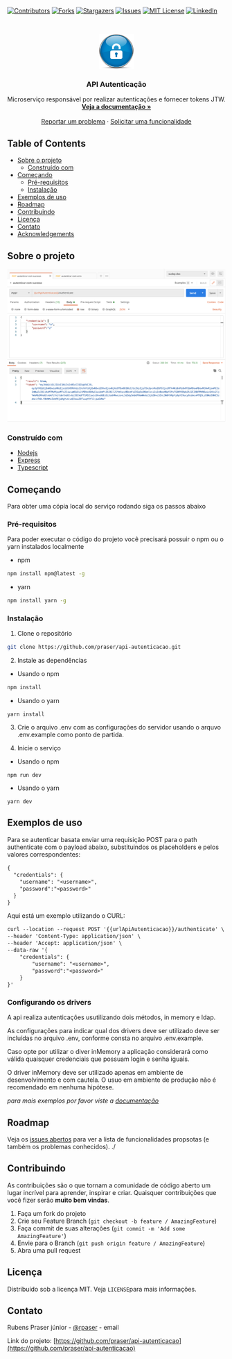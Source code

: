 <!-- PROJECT SHIELDS -->
<!--
*** I'm using markdown "reference style" links for readability.
*** Reference links are enclosed in brackets [ ] instead of parentheses ( ).
*** See the bottom of this document for the declaration of the reference variables
*** for contributors-url, forks-url, etc. This is an optional, concise syntax you may use.
*** https://www.markdownguide.org/basic-syntax/#reference-style-links
-->

[![Contributors][contributors-shield]][contributors-url]
[![Forks][forks-shield]][forks-url]
[![Stargazers][stars-shield]][stars-url]
[![Issues][issues-shield]][issues-url]
[![MIT License][license-shield]][license-url]
[![LinkedIn][linkedin-shield]][linkedin-url]

<!-- PROJECT LOGO -->
<br />
<p align="center">
  <a href="https://github.com/praser/api-autenticacao">
    <img src="images/logo.png" alt="Logo" width="80" height="80">
  </a>

  <h3 align="center">API Autenticação</h3>

  <p align="center">
    Microserviço responsável por realizar autenticações e fornecer tokens JTW.
    <br />
    <a href="https://documenter.getpostman.com/view/1406279/SWLmYkE4"><strong>Veja a documentação »</strong></a>
    <br />
    <br />
    <a href="https://github.com/praser/api-autenticacao/issues">Reportar um problema</a>
    ·
    <a href="https://github.com/praser/api-autenticacao/issues">Solicitar uma funcionalidade</a>
  </p>
</p>

<!-- TABLE OF CONTENTS -->

## Table of Contents

- [Sobre o projeto](#sobre-o-projeto)
  - [Construído com](#construído-com)
- [Começando](#começando)
  - [Pré-requisitos](#pré-requisitos)
  - [Instalação](#instalação)
- [Exemplos de uso](#exemplos-de-uso)
- [Roadmap](#roadmap)
- [Contribuindo](#contribuindo)
- [Licença](#licença)
- [Contato](#contato)
- [Acknowledgements](#acknowledgements)

<!--BUILT WITH -->

## Sobre o projeto

[![Product Name Screen Shot][product-screenshot]](https://example.com)

### Construído com

- [Nodejs](https://nodejs.org/)
- [Express](https://expressjs.com/)
- [Typescript](https://www.typescriptlang.org/)

<!-- GETTING STARTED -->

## Começando

Para obter uma cópia local do serviço rodando siga os passos abaixo

### Pré-requisitos

Para poder executar o código do projeto você precisará possuir o npm ou o yarn instalados localmente

- npm

```sh
npm install npm@latest -g
```

- yarn

```sh
npm install yarn -g
```

### Instalação

1. Clone o repositório

```sh
git clone https://github.com/praser/api-autenticacao.git
```

2. Instale as dependências

- Usando o npm

```sh
npm install
```

- Usando o yarn

```
yarn install
```

3. Crie o arquivo .env com as configurações do servidor usando o arquvo .env.example como ponto de partida.

4. Inicie o serviço

- Usando o npm

```
npm run dev
```

- Usando o yarn

```
yarn dev
```

<!-- Exemplos de uso -->

## Exemplos de uso

Para se autenticar basata enviar uma requisição POST para o path authenticate com o payload abaixo, substituindos os placeholders <username> e <password> pelos valores correspondentes:

```
{
  "credentials": {
    "username": "<username>",
    "password":"<password>"
  }
}
```

Aqui está um exemplo utilizando o CURL:

```
curl --location --request POST '{{urlApiAutenticacao}}/authenticate' \
--header 'Content-Type: application/json' \
--header 'Accept: application/json' \
--data-raw '{
    "credentials": {
        "username": "<username>",
        "password":"<password>"
    }
}'
```

### Configurando os drivers

A api realiza autenticações usutilizando dois métodos, in memory e ldap.

As configurações para indicar qual dos drivers deve ser utilizado deve ser incluídas no arquivo .env, conforme consta no arquivo .env.example.

Caso opte por utilizar o diver inMemory a aplicação considerará como válida quaisquer credenciais que possuam login e senha iguais.

O driver inMemory deve ser utilizado apenas em ambiente de desenvolvimento e com cautela. O usuo em ambiente de produção não é recomendado em nenhuma hipótese.

_para mais exemplos por favor viste a [documentação](https://documenter.getpostman.com/view/1406279/SWLmYkE4)_

<!-- ROADMAP -->

## Roadmap

Veja os [issues abertos](https://github.com/praser/api-autenticacao/issues) para ver a lista de funcionalidades propsotas (e também os problemas conhecidos).
./

<!-- Contribuindo -->

## Contribuindo

As contribuições são o que tornam a comunidade de código aberto um lugar incrível para aprender, inspirar e criar. Quaisquer contribuições que você fizer serão **muito bem vindas**.

1. Faça um fork do projeto
2. Crie seu Feature Branch (`git checkout -b feature / AmazingFeature`)
3. Faça commit de suas alterações (`git commit -m 'Add some AmazingFeature'`)
4. Envie para o Branch (`git push origin feature / AmazingFeature`)
5. Abra uma pull request

<!-- Licença -->

## Licença

Distribuído sob a licença MIT. Veja `LICENSE`para mais informações.

<!-- Contato -->

## Contato

Rubens Praser júnior - [@rpaser](https://twitter.com/rpaser) - email

Link do projeto: [https://github.com/praser/api-autenticacao](https://github.com/praser/api-autenticacao)

<!-- MARKDOWN LINKS & IMAGES -->
<!-- https://www.markdownguide.org/basic-syntax/#reference-style-links -->

[contributors-shield]: https://img.shields.io/github/contributors/praser/repo.svg?style=flat-square
[contributors-url]: https://github.com/praser/repo/graphs/contributors
[forks-shield]: https://img.shields.io/github/forks/praser/repo.svg?style=flat-square
[forks-url]: https://github.com/praser/repo/network/members
[stars-shield]: https://img.shields.io/github/stars/praser/repo.svg?style=flat-square
[stars-url]: https://github.com/praser/repo/stargazers
[issues-shield]: https://img.shields.io/github/issues/praser/repo.svg?style=flat-square
[issues-url]: https://github.com/praser/repo/issues
[license-shield]: https://img.shields.io/github/license/praser/repo.svg?style=flat-square
[license-url]: https://github.com/praser/repo/blob/master/LICENSE.txt
[linkedin-shield]: https://img.shields.io/badge/-LinkedIn-black.svg?style=flat-square&logo=linkedin&colorB=555
[linkedin-url]: https://www.linkedin.com/in/rubens-praser-junior/
[product-screenshot]: images/screenshot.png
